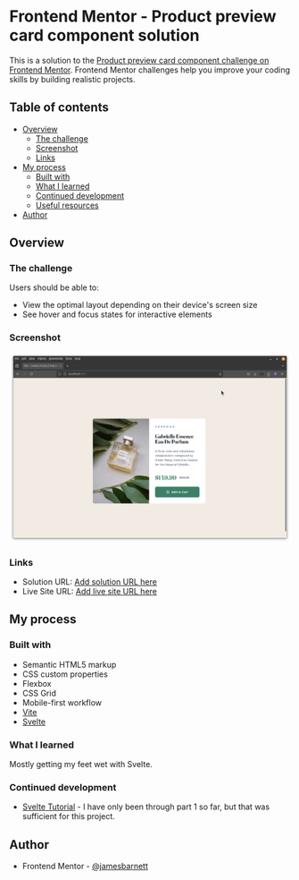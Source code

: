 # Frontend Mentor - Product preview card component solution

This is a solution to the [Product preview card component challenge on Frontend Mentor](https://www.frontendmentor.io/challenges/product-preview-card-component-GO7UmttRfa). Frontend Mentor challenges help you improve your coding skills by building realistic projects. 

## Table of contents

- [Overview](#overview)
  - [The challenge](#the-challenge)
  - [Screenshot](#screenshot)
  - [Links](#links)
- [My process](#my-process)
  - [Built with](#built-with)
  - [What I learned](#what-i-learned)
  - [Continued development](#continued-development)
  - [Useful resources](#useful-resources)
- [Author](#author)


## Overview

### The challenge

Users should be able to:

- View the optimal layout depending on their device's screen size
- See hover and focus states for interactive elements

### Screenshot

![](./screenshot.png)

### Links

- Solution URL: [Add solution URL here](https://github.com/jamesbarnett/ppc-fm)
- Live Site URL: [Add live site URL here](https://jamesbarnett.github.io/ppc-fm/)

## My process

### Built with

- Semantic HTML5 markup
- CSS custom properties
- Flexbox
- CSS Grid
- Mobile-first workflow
- [Vite](https://vitejs.dev)
- [Svelte](https://svelte.dev)

### What I learned

Mostly getting my feet wet with Svelte.

### Continued development

- [Svelte Tutorial](https://learn.svelte.dev/tutorial/welcome-to-svelte) - I have only been through part 1 so far, but that was sufficient for this project.

## Author

- Frontend Mentor - [@jamesbarnett](https://www.frontendmentor.io/profile/jamesbarnett)

